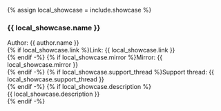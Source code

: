 {% assign local_showcase = include.showcase %}
### {{ local_showcase.name }}

Author: {{ author.name }}  
{% if local_showcase.link %}Link: {{ local_showcase.link }}<br/>{% endif -%}
{% if local_showcase.mirror %}Mirror: {{ local_showcase.mirror }}<br/>{% endif -%}
{% if local_showcase.support_thread %}Support thread: {{ local_showcase.support_thread }}<br/>{% endif -%}
{% if local_showcase.description %}<br/>{{ local_showcase.description  }}<br/>{% endif -%}